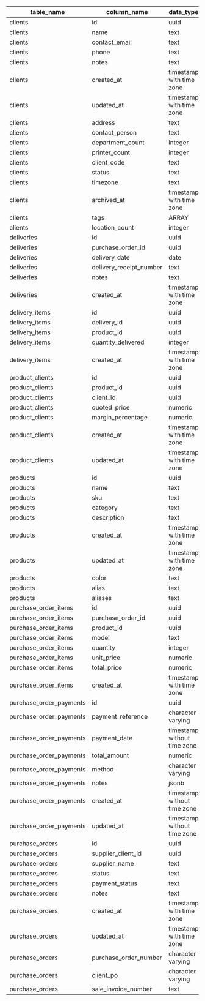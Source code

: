 | table_name              | column_name             | data_type                   | is_nullable | ordinal_position |
| ----------------------- | ----------------------- | --------------------------- | ----------- | ---------------- |
| clients                 | id                      | uuid                        | NO          | 1                |
| clients                 | name                    | text                        | NO          | 2                |
| clients                 | contact_email           | text                        | YES         | 3                |
| clients                 | phone                   | text                        | YES         | 4                |
| clients                 | notes                   | text                        | YES         | 5                |
| clients                 | created_at              | timestamp with time zone    | NO          | 6                |
| clients                 | updated_at              | timestamp with time zone    | NO          | 7                |
| clients                 | address                 | text                        | YES         | 8                |
| clients                 | contact_person          | text                        | YES         | 9                |
| clients                 | department_count        | integer                     | YES         | 10               |
| clients                 | printer_count           | integer                     | YES         | 11               |
| clients                 | client_code             | text                        | YES         | 12               |
| clients                 | status                  | text                        | YES         | 13               |
| clients                 | timezone                | text                        | YES         | 14               |
| clients                 | archived_at             | timestamp with time zone    | YES         | 15               |
| clients                 | tags                    | ARRAY                       | YES         | 16               |
| clients                 | location_count          | integer                     | YES         | 17               |
| deliveries              | id                      | uuid                        | NO          | 1                |
| deliveries              | purchase_order_id       | uuid                        | YES         | 2                |
| deliveries              | delivery_date           | date                        | NO          | 3                |
| deliveries              | delivery_receipt_number | text                        | YES         | 4                |
| deliveries              | notes                   | text                        | YES         | 5                |
| deliveries              | created_at              | timestamp with time zone    | YES         | 6                |
| delivery_items          | id                      | uuid                        | NO          | 1                |
| delivery_items          | delivery_id             | uuid                        | NO          | 2                |
| delivery_items          | product_id              | uuid                        | YES         | 3                |
| delivery_items          | quantity_delivered      | integer                     | NO          | 4                |
| delivery_items          | created_at              | timestamp with time zone    | YES         | 5                |
| product_clients         | id                      | uuid                        | NO          | 1                |
| product_clients         | product_id              | uuid                        | NO          | 2                |
| product_clients         | client_id               | uuid                        | NO          | 3                |
| product_clients         | quoted_price            | numeric                     | NO          | 4                |
| product_clients         | margin_percentage       | numeric                     | YES         | 5                |
| product_clients         | created_at              | timestamp with time zone    | NO          | 6                |
| product_clients         | updated_at              | timestamp with time zone    | NO          | 7                |
| products                | id                      | uuid                        | NO          | 1                |
| products                | name                    | text                        | NO          | 2                |
| products                | sku                     | text                        | NO          | 3                |
| products                | category                | text                        | NO          | 4                |
| products                | description             | text                        | YES         | 5                |
| products                | created_at              | timestamp with time zone    | NO          | 6                |
| products                | updated_at              | timestamp with time zone    | NO          | 7                |
| products                | color                   | text                        | YES         | 8                |
| products                | alias                   | text                        | YES         | 9                |
| products                | aliases                 | text                        | YES         | 10               |
| purchase_order_items    | id                      | uuid                        | NO          | 1                |
| purchase_order_items    | purchase_order_id       | uuid                        | NO          | 2                |
| purchase_order_items    | product_id              | uuid                        | YES         | 3                |
| purchase_order_items    | model                   | text                        | YES         | 4                |
| purchase_order_items    | quantity                | integer                     | NO          | 5                |
| purchase_order_items    | unit_price              | numeric                     | NO          | 6                |
| purchase_order_items    | total_price             | numeric                     | YES         | 7                |
| purchase_order_items    | created_at              | timestamp with time zone    | YES         | 8                |
| purchase_order_payments | id                      | uuid                        | NO          | 1                |
| purchase_order_payments | payment_reference       | character varying           | YES         | 2                |
| purchase_order_payments | payment_date            | timestamp without time zone | NO          | 3                |
| purchase_order_payments | total_amount            | numeric                     | NO          | 4                |
| purchase_order_payments | method                  | character varying           | YES         | 5                |
| purchase_order_payments | notes                   | jsonb                       | YES         | 6                |
| purchase_order_payments | created_at              | timestamp without time zone | YES         | 7                |
| purchase_order_payments | updated_at              | timestamp without time zone | YES         | 8                |
| purchase_orders         | id                      | uuid                        | NO          | 1                |
| purchase_orders         | supplier_client_id      | uuid                        | YES         | 2                |
| purchase_orders         | supplier_name           | text                        | YES         | 3                |
| purchase_orders         | status                  | text                        | YES         | 4                |
| purchase_orders         | payment_status          | text                        | YES         | 5                |
| purchase_orders         | notes                   | text                        | YES         | 6                |
| purchase_orders         | created_at              | timestamp with time zone    | YES         | 7                |
| purchase_orders         | updated_at              | timestamp with time zone    | YES         | 8                |
| purchase_orders         | purchase_order_number   | character varying           | YES         | 9                |
| purchase_orders         | client_po               | character varying           | YES         | 10               |
| purchase_orders         | sale_invoice_number     | text                        | YES         | 11               |
